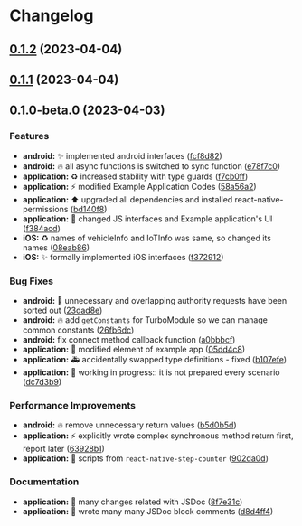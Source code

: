 # Changelog

## [0.1.2](https://github.com/AndrewDongminYoo/segway-ble-manager/compare/v0.1.0-beta.0...v0.1.2) (2023-04-04)

## [0.1.1](https://github.com/AndrewDongminYoo/segway-ble-manager/compare/v0.1.0-beta.0...v0.1.1) (2023-04-04)

## 0.1.0-beta.0 (2023-04-03)

### Features

- **android:** ✨ implemented android interfaces ([fcf8d82](https://github.com/AndrewDongminYoo/segway-ble-manager/commit/fcf8d82d8527174d3d3462dd4aec3df333671a27))
- **android:** 🔥 all async functions is switched to sync function ([e78f7c0](https://github.com/AndrewDongminYoo/segway-ble-manager/commit/e78f7c0715a20c46dfe95a1407e8f35f4c64b6ab))
- **application:** ♻️ increased stability with type guards ([f7cb0ff](https://github.com/AndrewDongminYoo/segway-ble-manager/commit/f7cb0ff26318d3ae414ea174a8c80f7aaaeaa2d3))
- **application:** ⚡️ modified Example Application Codes ([58a56a2](https://github.com/AndrewDongminYoo/segway-ble-manager/commit/58a56a2f29146ab337925785fc5b3a1d6e3f3a6c))
- **application:** ⬆️ upgraded all dependencies and installed react-native-permissions ([bd140f8](https://github.com/AndrewDongminYoo/segway-ble-manager/commit/bd140f8ff4f70b6da19085b7c1b1da4c544d0af7))
- **application:** 💄 changed JS interfaces and Example application's UI ([f384acd](https://github.com/AndrewDongminYoo/segway-ble-manager/commit/f384acd1e4b13896f6846895a942b304d1ea5663))
- **iOS:** ♻️ names of vehicleInfo and IoTInfo was same, so changed its names ([08eab86](https://github.com/AndrewDongminYoo/segway-ble-manager/commit/08eab8606e339d918f53eaa7aa1ef9a66c735d7c))
- **iOS:** ✨ formally implemented iOS interfaces ([f372912](https://github.com/AndrewDongminYoo/segway-ble-manager/commit/f3729126bae9336d87c7a3eb16d3988c99a70078))

### Bug Fixes

- **android:** 🐛 unnecessary and overlapping authority requests have been sorted out ([23dad8e](https://github.com/AndrewDongminYoo/segway-ble-manager/commit/23dad8e2911b7045c0cb20a346c73424b698cfae))
- **android:** 🔥 add `getConstants` for TurboModule so we can manage common constants ([26fb6dc](https://github.com/AndrewDongminYoo/segway-ble-manager/commit/26fb6dce6a498c13523b19efb8cca46e53a189f0))
- **android:** fix connect method callback function ([a0bbbcf](https://github.com/AndrewDongminYoo/segway-ble-manager/commit/a0bbbcf8a1d767284469a23f7639b0ea6e72ae2e))
- **application:** 💄 modified element of example app ([05dd4c8](https://github.com/AndrewDongminYoo/segway-ble-manager/commit/05dd4c87c44c0e96f3377522b2bf3f5d5db24be7))
- **application:** 🚑️ accidentally swapped type definitions - fixed ([b107efe](https://github.com/AndrewDongminYoo/segway-ble-manager/commit/b107efe146d8f548fb4ae45400cde3bfe28f36f2))
- **application:** 🚧 working in progress:: it is not prepared every scenario ([dc7d3b9](https://github.com/AndrewDongminYoo/segway-ble-manager/commit/dc7d3b950a2b711d8a154d9aecb5b52298230b92))

### Performance Improvements

- **android:** 🔥 remove unnecessary return values ([b5d0b5d](https://github.com/AndrewDongminYoo/segway-ble-manager/commit/b5d0b5dae8cb7c00af8702258c07e2abda509a3a))
- **application:** ⚡️ explicitly wrote complex synchronous method return first, report later ([63928b1](https://github.com/AndrewDongminYoo/segway-ble-manager/commit/63928b1ab17e663fd525389049386d74c178d544))
- **application:** 🔨 scripts from `react-native-step-counter` ([902da0d](https://github.com/AndrewDongminYoo/segway-ble-manager/commit/902da0db45f696cc5afc820ae3ce7cee8e4d53ec))

### Documentation

- **application:** 🔧 many changes related with JSDoc ([8f7e31c](https://github.com/AndrewDongminYoo/segway-ble-manager/commit/8f7e31ca226803ae6d38ada978147d5e5f9eb020))
- **application:** 📝 wrote many many JSDoc block comments ([d8d4ff4](https://github.com/AndrewDongminYoo/segway-ble-manager/commit/d8d4ff49c2313c73a2cec7d9798f775dcd07c6bd))
